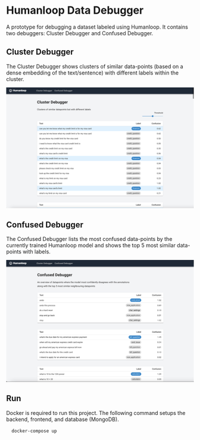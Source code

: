 # Humanloop Data Debugger

A prototype for debugging a dataset labeled using Humanloop.
It contains two debuggers: Cluster Debugger and Confused Debugger.

## Cluster Debugger
The Cluster Debugger shows clusters of similar data-points (based on a dense embedding of the text/sentence) with different labels within the cluster.

<img alt="cluster-debugger" src="./cluster-debugger.png" width="700">

## Confused Debugger
The Confused Debugger lists the most confused data-points by the currently trained Humanloop model and shows the top 5 most similar data-points with labels.

<img alt="confused-debugger" src="./confused-debugger.png" width="700">

## Run

Docker is required to run this project.
The following command setups the backend, frontend, and database (MongoDB).

```shell
  docker-compose up
```